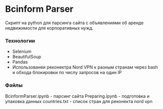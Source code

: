 # Bcinform Parser

Скрипт на python для парсинга сайта с объявлениями об аренде недвижимости для корпоративных нужд.

### Технологии
+ Selenium
+ BeautifulSoup
+ Pandas
+ Использованеи реконектра Nord VPN к разным странам через bash и обхода блокировки по числу запросов на один IP

### Файлы
BcinformParser.ipynb - парсинг сайта
Preparing.ipynb - подготовка и упаковка данных
countries.txt - список стран для реконекта nord vpn